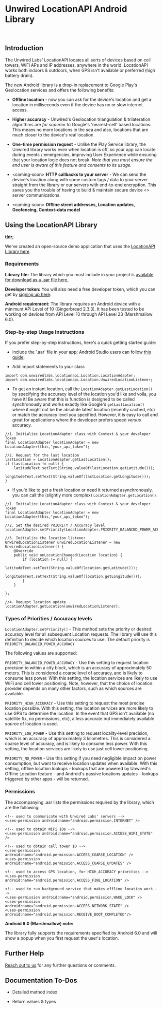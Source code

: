 Unwired LocationAPI Android Library
===================================

 

Introduction
------------

The Unwired Labs' LocationAPI locates all sorts of devices based on cell towers,
WiFi APs and IP addresses, anywhere in the world. LocationAPI works both indoors
& outdoors, when GPS isn't available or preferred (high battery drain).

The new Android library is a drop-in replacement to Google Play's Geolocation
services and offers the following benefits:

-   **Offline location** - now you can ask for the device's location and get a
    location in milliseconds even if the device has no or slow internet access.

-   **Higher accuracy** - Unwired's Geolocation triangulation & trilateration
    algorithms are *far superior* to Google's 'nearest-cell' based locations.
    This means no more locations in the sea and also, locations that are much
    closer to the device's real location.

-   **One-time permission request** - Unlike the Play Service library, the
    Unwired library works even when location is off, so your app can locate
    during events / emergencies, improving User Experience while ensuring that
    your location logic does not break. *Note that you must ensure the end user
    is aware of this feature and consents to its usage.*

-   \<coming-soon\> **HTTP callbacks to your server** - We can send the device's
    location along with some custom tags / data to your server straight from the
    library or our servers with end-to-end encryption. This saves you the
    trouble of having to build & maintain secure device \<\> server
    communications.

-   \<coming-soon\> **Offline street addresses, Location updates, Geofencing,
    Context-data model**

Using the LocationAPI Library
-----------------------------

**tldr;**

We've created an open-source demo application that uses the [LocationAPI Library
here](https://github.com/unwiredlabs/location-library-demo).

### Requirements

**Library file:** The library which you must include in your project is
[available for download as a .aar file
here.](https://github.com/unwiredlabs/location-library-docs/releases)

**Developer token:** You will also need a free developer token, which you can
get by [signing up here](https://unwiredlabs.com/trial).

**Android requirement:** The library requires an Android device with a minimum
API Level of 10 (Gingerbread 2.3.3). It has been tested to be working on devices
from API Level 10 through API Level 23 (Marshmallow 6.0).

### Step-by-step Usage Instructions

If you prefer step-by-step instructions, here's a quick getting started guide:

-   Include the '.aar' file in your app; Android Studio users can follow [this
    guide](http://stackoverflow.com/a/24894387/1094271).

-   Add import statements to your class

~~~~~~~~~~~~~~~~~~~~~~~~~~~~~~~~~~~~~~~~~~~~~~~~~~~~~~~~~~~~~~~~~~~~~~~~~~~~~~~~
import com.unwiredlabs.locationapi.Location.LocationAdapter;
import com.unwiredlabs.locationapi.Location.UnwiredLocationListener;
~~~~~~~~~~~~~~~~~~~~~~~~~~~~~~~~~~~~~~~~~~~~~~~~~~~~~~~~~~~~~~~~~~~~~~~~~~~~~~~~

-   To get an instant location, call the `LocationAdapter.getLastLocation()` by
    specifying the accuracy level of the location you'd like and voila, you have
    it! Be aware that this is function is designed to be called synchronously
    and works exactly like Google's `getLastLocation()` where it might not be
    the absolute latest location (recently cached, etc) or match the accuracy
    level you specified. However, it is easy to call and great for applications
    where the developer prefers speed *versus* accuracy.

~~~~~~~~~~~~~~~~~~~~~~~~~~~~~~~~~~~~~~~~~~~~~~~~~~~~~~~~~~~~~~~~~~~~~~~~~~~~~~~~
//1. Initialize LocationAdapter class with Context & your developer Token
final LocationAdapter locationAdapter = new LocationAdapter(this,"your_api_token");

//2. Request for the last location
lastLocation = LocationAdapter.getLastLocation();
if (lastLocation != null) {
    latitudeText.setText(String.valueOf(lastLocation.getLatitude()));
    longitudeText.setText(String.valueOf(lastLocation.getLongitude()));
}
~~~~~~~~~~~~~~~~~~~~~~~~~~~~~~~~~~~~~~~~~~~~~~~~~~~~~~~~~~~~~~~~~~~~~~~~~~~~~~~~

-   If you'd like to get a fresh location or need it returned asynchronously,
    you can call the (slightly more complex) `LocationAdapter.getLocation()`.

~~~~~~~~~~~~~~~~~~~~~~~~~~~~~~~~~~~~~~~~~~~~~~~~~~~~~~~~~~~~~~~~~~~~~~~~~~~~~~~~
//1. Initialize LocationAdapter class with Context & your developer Token
final LocationAdapter locationAdapter = new LocationAdapter(this,"your_api_token");

//2. Set the desired PRIORITY / Accuracy level
locationAdapter.setPriority(LocationAdapter.PRIORITY_BALANCED_POWER_ACCURACY);

//3. Initialize the location listener
UnwiredLocationListener unwiredLocationListener = new UnwiredLocationListener() {
    @Override
    public void onLocationChanged(Location location) {
        if (location != null) {
            latitudeText.setText(String.valueOf(location.getLatitude()));
            longitudeText.setText(String.valueOf(location.getLongitude()));
        }
    }
    
};

//4. Request location update
locationAdapter.getLocation(unwiredLocationListener);

~~~~~~~~~~~~~~~~~~~~~~~~~~~~~~~~~~~~~~~~~~~~~~~~~~~~~~~~~~~~~~~~~~~~~~~~~~~~~~~~



### Types of Priorities / Accuracy levels

`LocationAdapter.setPriority()` - This method sets the priority or desired
accuracy level for all subsequent Location requests. The library will use this
definition to decide which location sources to use. The default priority is
`PRIORITY_BALANCED_POWER_ACCURACY`

The following values are supported:

`PRIORITY_BALANCED_POWER_ACCURACY` - Use this setting to request location
precision to within a city block, which is an accuracy of approximately 50
meters. This is considered a coarse level of accuracy, and is likely to consume
less power. With this setting, the location services are likely to use WiFi and
cell tower positioning. Note, however, that the choice of location provider
depends on many other factors, such as which sources are available.

`PRIORITY_HIGH_ACCURACY` - Use this setting to request the most precise location
possible. With this setting, the location services are more likely to use GPS to
determine the location. In the event that GPS isn't available (no satellite fix,
no permissions, etc), a less accurate but immediately available source of
location is used.

`PRIORITY_LOW_POWER` - Use this setting to request locality-level precision,
which is an accuracy of approximately 3 kilometres. This is considered a coarse
level of accuracy, and is likely to consume less power. With this setting, the
location services are likely to use just cell tower positioning.

`PRIORITY_NO_POWER` - Use this setting if you need negligible impact on power
consumption, but want to receive location updates when available. With this
setting, offline location lookups - lookups that are powered by Unwired's
Offline Location feature - and Android's passive locations updates - lookups
triggered by other apps - will be returned.

### Permissions

The accompanying .aar lists the permissions required by the library, which are
the following:

~~~~~~~~~~~~~~~~~~~~~~~~~~~~~~~~~~~~~~~~~~~~~~~~~~~~~~~~~~~~~~~~~~~~~~~~~~~~~~~~
<!-- used to communicate with Unwired Labs' servers -->
<uses-permission android:name="android.permission.INTERNET" />

<!-- used to obtain WiFi IDs -->
<uses-permission android:name="android.permission.ACCESS_WIFI_STATE" />

<!-- used to obtain cell tower ID -->
<uses-permission android:name="android.permission.ACCESS_COARSE_LOCATION" />
<uses-permission android:name="android.permission.ACCESS_COARSE_UPDATES" />

<!-- used to access GPS location, for HIGH_ACCURACY priorities -->
<uses-permission android:name="android.permission.ACCESS_FINE_LOCATION" />

<!-- used to run background service that makes offline location work -->
<uses-permission android:name="android.permission.WAKE_LOCK" />
<uses-permission android:name="android.permission.ACCESS_NETWORK_STATE" />
<uses-permission android:name="android.permission.RECEIVE_BOOT_COMPLETED"/>
~~~~~~~~~~~~~~~~~~~~~~~~~~~~~~~~~~~~~~~~~~~~~~~~~~~~~~~~~~~~~~~~~~~~~~~~~~~~~~~~

**Android 6.0 (Marshmallow) note:**

The library fully supports the requirements specified by Android 6.0 and will
show a popup when you first request the user's location.

Further Help
------------

[Reach out to us](https://unwiredlabs.com/contact) for any further questions or
comments.

Documentation To-Dos
--------------------

-   Detailed method index

-   Return values & types
